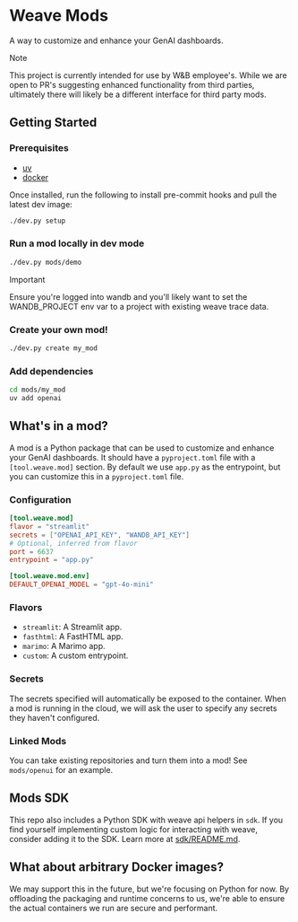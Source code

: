 # Weave Mods

A way to customize and enhance your GenAI dashboards.

> [!Note]
> This project is currently intended for use by W&B employee's.  While we are open to PR's suggesting enhanced functionality from third parties, ultimately there will likely be a different interface for third party mods.

## Getting Started

### Prerequisites

- [uv](https://docs.astral.sh/uv)
- [docker](https://docker.com/products/docker-desktop)

Once installed, run the following to install pre-commit hooks and pull the latest dev image:

```bash
./dev.py setup
```

### Run a mod locally in dev mode

```bash
./dev.py mods/demo
```

> [!Important]
> Ensure you're logged into wandb and you'll likely want to set the WANDB_PROJECT env var to a project with existing weave trace data.

### Create your own mod!

```bash
./dev.py create my_mod
```

### Add dependencies

```bash
cd mods/my_mod
uv add openai
```

## What's in a mod?

A mod is a Python package that can be used to customize and enhance your GenAI dashboards.  It should have a `pyproject.toml` file with a `[tool.weave.mod]` section.  By default we use `app.py` as the entrypoint, but you can customize this in a `pyproject.toml` file.

### Configuration

```toml
[tool.weave.mod]
flavor = "streamlit"
secrets = ["OPENAI_API_KEY", "WANDB_API_KEY"]
# Optional, inferred from flavor
port = 6637
entrypoint = "app.py"

[tool.weave.mod.env]
DEFAULT_OPENAI_MODEL = "gpt-4o-mini"
```

### Flavors

- `streamlit`: A Streamlit app.
- `fasthtml`: A FastHTML app.
- `marimo`: A Marimo app.
- `custom`: A custom entrypoint.

### Secrets

The secrets specified will automatically be exposed to the container.  When a mod is running in the cloud, we will ask the user to specify any secrets they haven't configured.

### Linked Mods

You can take existing repositories and turn them into a mod!  See `mods/openui` for an example.

## Mods SDK

This repo also includes a Python SDK with weave api helpers in `sdk`.  If you find yourself implementing custom logic for interacting with weave, consider adding it to the SDK.  Learn more at [sdk/README.md](sdk/README.md).

## What about arbitrary Docker images?

We may support this in the future, but we're focusing on Python for now.  By offloading the packaging and runtime concerns to us, we're able to ensure the actual containers we run are secure and performant.
